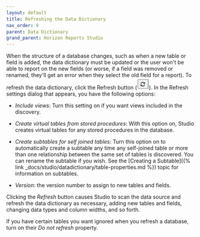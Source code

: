 ```yaml
---
layout: default
title: Refreshing the Data Dictionary
nav_order: 9
parent: Data Dictionary
grand_parent: Horizon Reports Studio
---
```


When the structure of a database changes, such as when a new table or field is added, the data dictionary must be updated or the user won't be able to report on the new fields (or worse, if a field was removed or renamed, they'll get an error when they select the old field for a report). To refresh the data dictionary, click the Refresh button (![](/assets/images/refresh.png)). In the Refresh settings dialog that appears, you have the following options:

* *Include views*: Turn this setting on if you want views included in the discovery.

* *Create virtual tables from stored procedures*: With this option on, Studio creates virtual tables for any stored procedures in the database. 

* *Create subtables for self joined tables*: Turn this option on to automatically create a subtable any time any self-joined table or more than one relationship between the same set of tables is discovered. You can rename the subtable if you wish. See the [Creating a Subtable]({% link _docs/studio/datadictionary/table-properties.md %}) topic for information on subtables.

* *Version*: the version number to assign to new tables and fields.

Clicking the *Refresh* button causes Studio to scan the data source and refresh the data dictionary as necessary, adding new tables and fields, changing data types and column widths, and so forth.

If you have certain tables you want ignored when you refresh a database, turn on their *Do not refresh* property.
